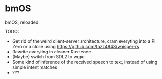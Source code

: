 # bmOS

bmOS, reloaded.

TODO:
  - Get rid of the weird client-server architecture, cram everyting into a Pi Zero or a clone using https://github.com/tazz4843/whisper-rs
  - Rewrite everyting in cleaner Rust code
  - (Maybe) switch from SDL2 to wgpu
  - Some kind of inference of the received speech to text, instead of using simple intent matches
  - ???
  
